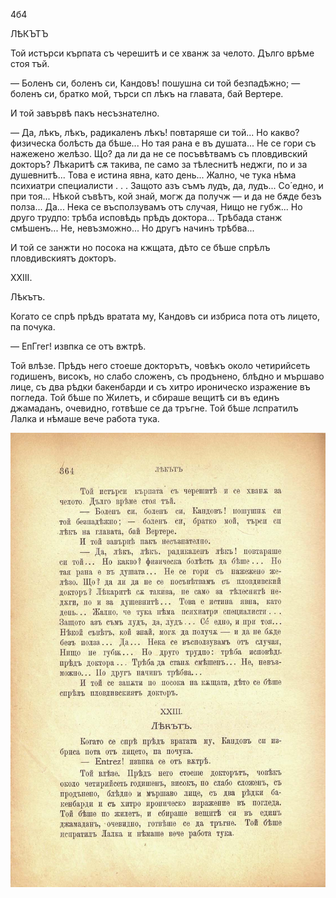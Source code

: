 ﻿4б4

ЛѢКЪТЪ

Той истърси кърпата съ черешитѣ и се хванж за челото. Дълго врѣме стоя тъй.

— Боленъ си, боленъ си, Кандовъ! пошушна си той безпадѣжно; — боленъ си, братко мой, търси сп лѣкъ на главата, бай Вертере.

И той завървѣ пакъ несъзнателно.

— Да, лѣкъ, лѣкъ, радикаленъ лѣкъ! повтаряше си той... Но какво? физическа болѣсть да бѣше... Но тая рана е въ душата... Не се гори съ нажежено желѣзо. Що? да ли да не се посъвѣтвамъ съ пловдивский докторъ? Лѣкаритѣ сѫ такива, пе само за тѣлеснитѣ неджги, по и за душевнитѣ... Това е истина явна, като день... Жално, че тука нѣма психиатри специалисти . . . Защото азъ съмъ лудъ, да, лудъ... Со́ едно, и при тоя... Нѣкой съвѣтъ, кой знай, могж да получж — и да не бѫде безъ полза... Да... Нека се въсползувамъ отъ случая, Нищо не губж... Но друго трудпо: трѣба исповѣдь прѣдъ доктора... Трѣбада станж смѣшенъ... Не, невъзможно... Но другъ начинъ трѣбва...

И той се занжти но посока на кжщата, дѣто се бѣше спрѣлъ пловдивскиятъ докторъ.

XXIII.

Лѣкътъ.

Когато се спрѣ прѣдъ вратата му, Кандовъ си избриса пота отъ лицето, па почука.

— ЕпГгег! извпка се отъ вжтрѣ.

Той влѣзе. Прѣдъ него стоеше докторътъ, човѣкъ около четирийсеть годишенъ, високъ, но слабо сложенъ, съ продънено, блѣдно и мършаво лице, съ два рѣдки бакенбарди и съ хитро ироническо изражение въ погледа. Той бѣше по Жилетъ, и сбираше вещитѣ си въ единъ джамаданъ, очевидно, готвѣше се да тръгне. Той бѣше лспратилъ Лалка и нѣмаше вече работа тука.

![original](images/405.jpg)

